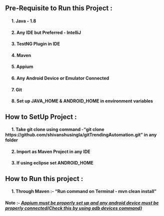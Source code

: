 <h2>Pre-Requisite to Run this Project :</h2>
<h4>&nbsp;&nbsp;&nbsp;&nbsp;&nbsp;&nbsp;1. Java - 1.8 <h4>
<h4>&nbsp;&nbsp;&nbsp;&nbsp;&nbsp;&nbsp;2. Any IDE but Preferred - IntelliJ <h4>
<h4>&nbsp;&nbsp;&nbsp;&nbsp;&nbsp;&nbsp;3. TestNG Plugin in IDE <h4>
<h4>&nbsp;&nbsp;&nbsp;&nbsp;&nbsp;&nbsp;4. Maven <h4>
<h4>&nbsp;&nbsp;&nbsp;&nbsp;&nbsp;&nbsp;5. Appium <h4>
<h4>&nbsp;&nbsp;&nbsp;&nbsp;&nbsp;&nbsp;6. Any Android Device or Emulator Connected <h4>
<h4>&nbsp;&nbsp;&nbsp;&nbsp;&nbsp;&nbsp;7. Git <h4>
<h4>&nbsp;&nbsp;&nbsp;&nbsp;&nbsp;&nbsp;8. Set up JAVA_HOME & ANDROID_HOME in environment variables <h4>
  
<h2>How to SetUp Project :</h2>
<h4>&nbsp;&nbsp;&nbsp;&nbsp;&nbsp;&nbsp;1. Take git clone using command -<q>git clone https://github.com/shivanshusingla/gitTrendingAutomation.git</q> in any folder</h4>
<h4>&nbsp;&nbsp;&nbsp;&nbsp;&nbsp;&nbsp;2. Import as Maven Project in any IDE <h4>
<h4>&nbsp;&nbsp;&nbsp;&nbsp;&nbsp;&nbsp;3. If using eclipse set ANDROID_HOME <h4>
  
<h2>How to Run this project :</h2>
    <h4>&nbsp;&nbsp;&nbsp;&nbsp;&nbsp;&nbsp;1. Through Maven  :- <q>Run command on Terminal - mvn clean install</q></h4>
    
<h4>Note :- <u><i>Appium must be properly set up and any android device must be properly connected(Check this by using adb devices command)</i></u></h4>
